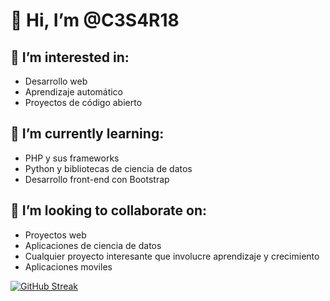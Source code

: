 # 👋 Hi, I’m @C3S4R18

## 👀 I’m interested in:
- Desarrollo web
- Aprendizaje automático
- Proyectos de código abierto

## 🌱 I’m currently learning:
- PHP y sus frameworks
- Python y bibliotecas de ciencia de datos
- Desarrollo front-end con Bootstrap

## 💞️ I’m looking to collaborate on:
- Proyectos web
- Aplicaciones de ciencia de datos
- Cualquier proyecto interesante que involucre aprendizaje y crecimiento
- Aplicaciones moviles


[![GitHub Streak](https://github-readme-streak-stats.herokuapp.com?user=C3S4R18&theme=tokyonight)](https://git.io/streak-stats)
